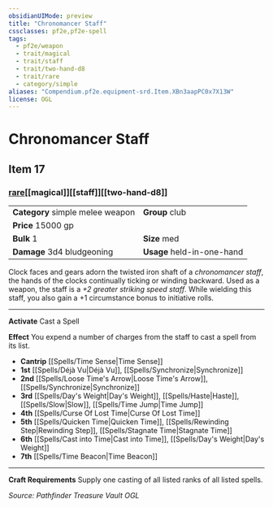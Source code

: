 ```yaml
---
obsidianUIMode: preview
title: "Chronomancer Staff"
cssclasses: pf2e,pf2e-spell
tags:
  - pf2e/weapon
  - trait/magical
  - trait/staff
  - trait/two-hand-d8
  - trait/rare
  - category/simple
aliases: "Compendium.pf2e.equipment-srd.Item.XBn3aapPC0x7X13W"
license: OGL
---
```

# Chronomancer Staff
## Item 17
### [rare](rare "Rare Rarity Trait")[[magical]][[staff]][[two-hand-d8]]

|  |  |
| -- | -- |
| **Category** simple melee weapon | **Group** club |
| **Price** 15000 gp |  |
| **Bulk** 1 | **Size** med |
| **Damage** 3d4 bludgeoning  | **Usage** held-in-one-hand |



Clock faces and gears adorn the twisted iron shaft of a _chronomancer staff_, the hands of the clocks continually ticking or winding backward. Used as a weapon, the staff is a _+2 greater striking speed staff_. While wielding this staff, you also gain a +1 circumstance bonus to initiative rolls.

* * *

**Activate** Cast a Spell

**Effect** You expend a number of charges from the staff to cast a spell from its list.

*   **Cantrip** [[Spells/Time Sense|Time Sense]]
*   **1st** [[Spells/Déjà Vu|Déjà Vu]], [[Spells/Synchronize|Synchronize]]
*   **2nd** [[Spells/Loose Time's Arrow|Loose Time's Arrow]], [[Spells/Synchronize|Synchronize]]
*   **3rd** [[Spells/Day's Weight|Day's Weight]], [[Spells/Haste|Haste]], [[Spells/Slow|Slow]], [[Spells/Time Jump|Time Jump]]
*   **4th** [[Spells/Curse Of Lost Time|Curse Of Lost Time]]
*   **5th** [[Spells/Quicken Time|Quicken Time]], [[Spells/Rewinding Step|Rewinding Step]], [[Spells/Stagnate Time|Stagnate Time]]
*   **6th** [[Spells/Cast into Time|Cast into Time]], [[Spells/Day's Weight|Day's Weight]]
*   **7th** [[Spells/Time Beacon|Time Beacon]]

* * *

**Craft Requirements** Supply one casting of all listed ranks of all listed spells.

*Source: Pathfinder Treasure Vault*
*OGL*